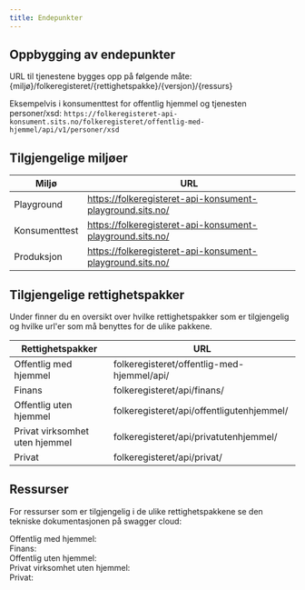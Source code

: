 ```yaml
---
title: Endepunkter
---
```


## Oppbygging av endepunkter
URL til tjenestene bygges opp på følgende måte: 
{miljø}/folkeregisteret/{rettighetspakke}/{versjon}/{ressurs}

Eksempelvis i konsumenttest for offentlig hjemmel og tjenesten personer/xsd:
`https://folkeregisteret-api-konsument.sits.no/folkeregisteret/offentlig-med-hjemmel/api/v1/personer/xsd `

## Tilgjengelige miljøer


| Miljø | URL | 
|----------|-----------------------------------------------------------|
|Playground| https://folkeregisteret-api-konsument-playground.sits.no/ |
|Konsumenttest| https://folkeregisteret-api-konsument-playground.sits.no/ |
|Produksjon| https://folkeregisteret-api-konsument-playground.sits.no/ |

## Tilgjengelige  rettighetspakker

Under finner du en oversikt over hvilke rettighetspakker som er tilgjengelig og hvilke url'er som må benyttes for de ulike pakkene.


| Rettighetspakker | URL | 
|----------|---------------------------------------------------------|
|Offentlig med hjemmel|folkeregisteret/offentlig-med-hjemmel/api/|
|Finans|folkeregisteret/api/finans/|
|Offentlig uten hjemmel|folkeregisteret/api/offentligutenhjemmel/|
|Privat virksomhet uten hjemmel| folkeregisteret/api/privatutenhjemmel/|
|Privat|folkeregisteret/api/privat/|

## Ressurser
For ressurser som er tilgjengelig i de ulike rettighetspakkene se den tekniske dokumentasjonen på swagger cloud: 

Offentlig med hjemmel: 
<br> Finans:
<br> Offentlig uten hjemmel: 
<br> Privat virksomhet uten hjemmel:
<br> Privat:


